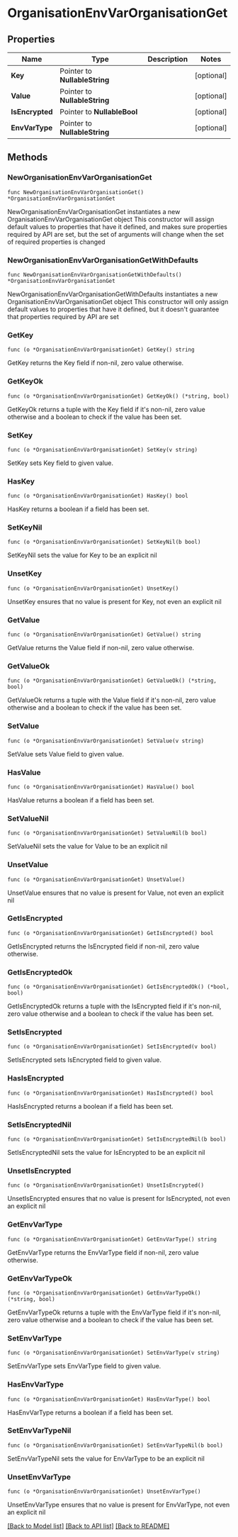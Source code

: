 # OrganisationEnvVarOrganisationGet

## Properties

Name | Type | Description | Notes
------------ | ------------- | ------------- | -------------
**Key** | Pointer to **NullableString** |  | [optional] 
**Value** | Pointer to **NullableString** |  | [optional] 
**IsEncrypted** | Pointer to **NullableBool** |  | [optional] 
**EnvVarType** | Pointer to **NullableString** |  | [optional] 

## Methods

### NewOrganisationEnvVarOrganisationGet

`func NewOrganisationEnvVarOrganisationGet() *OrganisationEnvVarOrganisationGet`

NewOrganisationEnvVarOrganisationGet instantiates a new OrganisationEnvVarOrganisationGet object
This constructor will assign default values to properties that have it defined,
and makes sure properties required by API are set, but the set of arguments
will change when the set of required properties is changed

### NewOrganisationEnvVarOrganisationGetWithDefaults

`func NewOrganisationEnvVarOrganisationGetWithDefaults() *OrganisationEnvVarOrganisationGet`

NewOrganisationEnvVarOrganisationGetWithDefaults instantiates a new OrganisationEnvVarOrganisationGet object
This constructor will only assign default values to properties that have it defined,
but it doesn't guarantee that properties required by API are set

### GetKey

`func (o *OrganisationEnvVarOrganisationGet) GetKey() string`

GetKey returns the Key field if non-nil, zero value otherwise.

### GetKeyOk

`func (o *OrganisationEnvVarOrganisationGet) GetKeyOk() (*string, bool)`

GetKeyOk returns a tuple with the Key field if it's non-nil, zero value otherwise
and a boolean to check if the value has been set.

### SetKey

`func (o *OrganisationEnvVarOrganisationGet) SetKey(v string)`

SetKey sets Key field to given value.

### HasKey

`func (o *OrganisationEnvVarOrganisationGet) HasKey() bool`

HasKey returns a boolean if a field has been set.

### SetKeyNil

`func (o *OrganisationEnvVarOrganisationGet) SetKeyNil(b bool)`

 SetKeyNil sets the value for Key to be an explicit nil

### UnsetKey
`func (o *OrganisationEnvVarOrganisationGet) UnsetKey()`

UnsetKey ensures that no value is present for Key, not even an explicit nil
### GetValue

`func (o *OrganisationEnvVarOrganisationGet) GetValue() string`

GetValue returns the Value field if non-nil, zero value otherwise.

### GetValueOk

`func (o *OrganisationEnvVarOrganisationGet) GetValueOk() (*string, bool)`

GetValueOk returns a tuple with the Value field if it's non-nil, zero value otherwise
and a boolean to check if the value has been set.

### SetValue

`func (o *OrganisationEnvVarOrganisationGet) SetValue(v string)`

SetValue sets Value field to given value.

### HasValue

`func (o *OrganisationEnvVarOrganisationGet) HasValue() bool`

HasValue returns a boolean if a field has been set.

### SetValueNil

`func (o *OrganisationEnvVarOrganisationGet) SetValueNil(b bool)`

 SetValueNil sets the value for Value to be an explicit nil

### UnsetValue
`func (o *OrganisationEnvVarOrganisationGet) UnsetValue()`

UnsetValue ensures that no value is present for Value, not even an explicit nil
### GetIsEncrypted

`func (o *OrganisationEnvVarOrganisationGet) GetIsEncrypted() bool`

GetIsEncrypted returns the IsEncrypted field if non-nil, zero value otherwise.

### GetIsEncryptedOk

`func (o *OrganisationEnvVarOrganisationGet) GetIsEncryptedOk() (*bool, bool)`

GetIsEncryptedOk returns a tuple with the IsEncrypted field if it's non-nil, zero value otherwise
and a boolean to check if the value has been set.

### SetIsEncrypted

`func (o *OrganisationEnvVarOrganisationGet) SetIsEncrypted(v bool)`

SetIsEncrypted sets IsEncrypted field to given value.

### HasIsEncrypted

`func (o *OrganisationEnvVarOrganisationGet) HasIsEncrypted() bool`

HasIsEncrypted returns a boolean if a field has been set.

### SetIsEncryptedNil

`func (o *OrganisationEnvVarOrganisationGet) SetIsEncryptedNil(b bool)`

 SetIsEncryptedNil sets the value for IsEncrypted to be an explicit nil

### UnsetIsEncrypted
`func (o *OrganisationEnvVarOrganisationGet) UnsetIsEncrypted()`

UnsetIsEncrypted ensures that no value is present for IsEncrypted, not even an explicit nil
### GetEnvVarType

`func (o *OrganisationEnvVarOrganisationGet) GetEnvVarType() string`

GetEnvVarType returns the EnvVarType field if non-nil, zero value otherwise.

### GetEnvVarTypeOk

`func (o *OrganisationEnvVarOrganisationGet) GetEnvVarTypeOk() (*string, bool)`

GetEnvVarTypeOk returns a tuple with the EnvVarType field if it's non-nil, zero value otherwise
and a boolean to check if the value has been set.

### SetEnvVarType

`func (o *OrganisationEnvVarOrganisationGet) SetEnvVarType(v string)`

SetEnvVarType sets EnvVarType field to given value.

### HasEnvVarType

`func (o *OrganisationEnvVarOrganisationGet) HasEnvVarType() bool`

HasEnvVarType returns a boolean if a field has been set.

### SetEnvVarTypeNil

`func (o *OrganisationEnvVarOrganisationGet) SetEnvVarTypeNil(b bool)`

 SetEnvVarTypeNil sets the value for EnvVarType to be an explicit nil

### UnsetEnvVarType
`func (o *OrganisationEnvVarOrganisationGet) UnsetEnvVarType()`

UnsetEnvVarType ensures that no value is present for EnvVarType, not even an explicit nil

[[Back to Model list]](../README.md#documentation-for-models) [[Back to API list]](../README.md#documentation-for-api-endpoints) [[Back to README]](../README.md)


